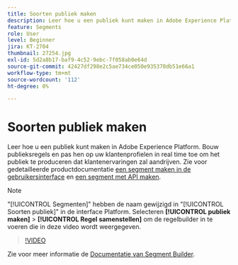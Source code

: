 ```yaml
---
title: Soorten publiek maken
description: Leer hoe u een publiek kunt maken in Adobe Experience Platform.
feature: Segments
role: User
level: Beginner
jira: KT-2704
thumbnail: 27254.jpg
exl-id: 5d2a8b17-baf9-4c52-9ebc-7f058ab0e64d
source-git-commit: 42427df298e2c5ae734ce050e935378db51e66a1
workflow-type: tm+mt
source-wordcount: '112'
ht-degree: 0%

---
```


# Soorten publiek maken

Leer hoe u een publiek kunt maken in Adobe Experience Platform. Bouw publieksregels en pas hen op uw klantenprofielen in real time toe om het publiek te produceren dat klantenervaringen zal aandrijven. Zie voor gedetailleerde productdocumentatie [een segment maken in de gebruikersinterface](https://experienceleague.adobe.com/docs/experience-platform/segmentation/ui/overview.html) en [een segment met API maken](https://experienceleague.adobe.com/docs/experience-platform/segmentation/tutorials/create-a-segment.html).

>[!NOTE]
>
> &quot;[!UICONTROL Segmenten]&quot; hebben de naam gewijzigd in &quot;[!UICONTROL Soorten publiek]&quot; in de interface Platform. Selecteren **[!UICONTROL publiek maken]** > **[!UICONTROL Regel samenstellen]** om de regelbuilder in te voeren die in deze video wordt weergegeven.

>[!VIDEO](https://video.tv.adobe.com/v/27254?quality=12&learn=on)

Zie voor meer informatie de [Documentatie van Segment Builder](https://experienceleague.adobe.com/docs/experience-platform/segmentation/ui/segment-builder.html).
